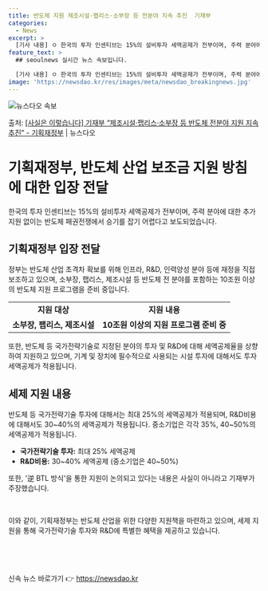 ```yaml
---
title: 반도체 지원 제조시설·팹리스·소부장 등 전분야 지속 추진  기재부
categories:
  - News
excerpt: >
  [기사 내용] ㅇ 한국의 투자 인센티브는 15%의 설비투자 세액공제가 전부이며, 주력 분야에 대한 추가 지원…
feature_text: >
  ## seoulnews 실시간 뉴스 속보입니다.

  [기사 내용] ㅇ 한국의 투자 인센티브는 15%의 설비투자 세액공제가 전부이며, 주력 분야에 대한 추가 지원…
image: 'https://newsdao.kr/res/images/meta/newsdao_breakingnews.jpg'
---
```


![뉴스다오 속보](https://newsdao.kr/res/images/meta/newsdao_breakingnews.jpg)

<p>출처: <a href="https://newsdao.kr/3800" rel="dofollow">[사실은 이렇습니다] 기재부 “제조시설·팹리스·소부장 등 반도체 전분야 지원 지속 추진” - 기획재정부</a> | 뉴스다오</p>

<h1>기획재정부, 반도체 산업 보조금 지원 방침에 대한 입장 전달</h1>

<p data-ke-size="size16">한국의 투자 인센티브는 15%의 설비투자 세액공제가 전부이며, 주력 분야에 대한 추가 지원 없이는 반도체 패권전쟁에서 승기를 잡기 어렵다고 보도되었습니다.</p>

<h2 data-ke-size="size26">기획재정부 입장 전달</h2>
<p data-ke-size="size16">정부는 반도체 산업 초격차 확보를 위해 인프라, R&D, 인력양성 분야 등에 재정을 직접 보조하고 있으며, 소부장, 팹리스, 제조시설 등 반도체 전 분야를 포함하는 10조원 이상의 반도체 지원 프로그램을 준비 중입니다.</p>
<table>
	<tr>
		<td style="text-align: center; height: 17px;"><b>지원 대상</b></td>
		<td style="text-align: center; height: 17px;"><b>지원 내용</b></td>
	</tr>
	<tr>
		<td style="text-align: center; height: 17px;"><b>소부장, 팹리스, 제조시설</b></td>
		<td style="text-align: center; height: 17px;"><b>10조원 이상의 지원 프로그램 준비 중</b></td>
	</tr>
</table>
<p data-ke-size="size16">또한, 반도체 등 국가전략기술로 지정된 분야의 투자 및 R&D에 대해 세액공제율을 상향하여 지원하고 있으며, 기계 및 장치에 필수적으로 사용되는 시설 투자에 대해서도 투자세액공제가 적용됩니다.</p>

<h2 data-ke-size="size26">세제 지원 내용</h2>
<p data-ke-size="size16">반도체 등 국가전략기술 투자에 대해서는 최대 25%의 세액공제가 적용되며, R&D비용에 대해서도 30~40%의 세액공제가 적용됩니다. 중소기업은 각각 35%, 40~50%의 세액공제가 적용됩니다.</p>
<ul>
	<li><b>국가전략기술 투자:</b> 최대 25% 세액공제</li>
	<li><b>R&D비용:</b> 30~40% 세액공제 (중소기업은 40~50%)</li>
</ul>
<p data-ke-size="size16">또한, '逆 BTL 방식'을 통한 지원이 논의되고 있다는 내용은 사실이 아니라고 기재부가 주장했습니다.</p>

<p data-ke-size="size16">&nbsp;</p>
<p data-ke-size="size16">이와 같이, 기획재정부는 반도체 산업을 위한 다양한 지원책을 마련하고 있으며, 세제 지원을 통해 국가전략기술 투자와 R&D에 특별한 혜택을 제공하고 있습니다.</p>
<p data-ke-size="size16">&nbsp;</p>
<p data-ke-size="size16">&nbsp;</p> 

신속 뉴스 바로가기 👉 <a href="https://newsdao.kr" rel="dofollow">https://newsdao.kr</a>


